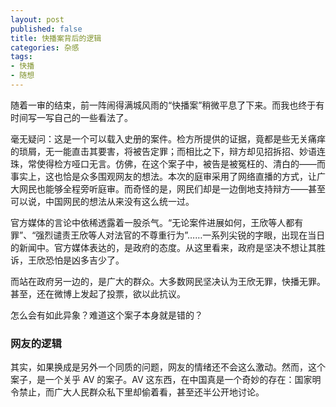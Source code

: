 ```yaml
---
layout: post
published: false
title: 快播案背后的逻辑
categories: 杂感
tags:
- 快播
- 随想
---
```


随着一审的结束，前一阵闹得满城风雨的“快播案”稍微平息了下来。而我也终于有时间写一写自己的一些看法了。

毫无疑问：这是一个可以载入史册的案件。检方所提供的证据，竟都是些无关痛痒的琐屑，无一能直击其要害，将被告定罪；而相比之下，辩方却见招拆招、妙语连珠，常使得检方哑口无言。仿佛，在这个案子中，被告是被冤枉的、清白的——而事实上，这也恰是众多围观网友的想法。本次的庭审采用了网络直播的方式，让广大网民也能够全程旁听庭审。而奇怪的是，网民们却是一边倒地支持辩方——甚至可以说，中国网民的想法从来没有这么统一过。

官方媒体的言论中依稀透露着一股杀气。“无论案件进展如何，王欣等人都有罪”、“强烈谴责王欣等人对法官的不尊重行为”……一系列尖锐的字眼，出现在当日的新闻中。官方媒体表达的，是政府的态度。从这里看来，政府是坚决不想让其胜诉，王欣恐怕是凶多吉少了。

而站在政府另一边的，是广大的群众。大多数网民坚决认为王欣无罪，快播无罪。甚至，还在微博上发起了投票，欲以此抗议。

怎么会有如此异象？难道这个案子本身就是错的？

### 网友的逻辑

其实，如果换成是另外一个同质的问题，网友的情绪还不会这么激动。然而，这个案子，是一个关乎 AV 的案子。AV 这东西，在中国真是一个奇妙的存在：国家明令禁止，而广大人民群众私下里却偷着看，甚至还半公开地讨论。
